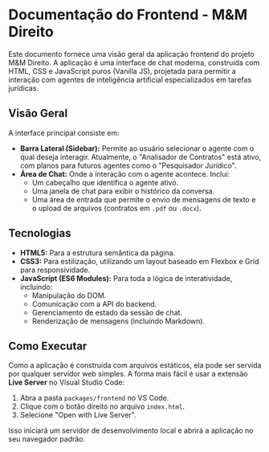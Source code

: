# Documentação do Frontend - M&M Direito

Este documento fornece uma visão geral da aplicação frontend do projeto M&M Direito. A aplicação é uma interface de chat moderna, construída com HTML, CSS e JavaScript puros (Vanilla JS), projetada para permitir a interação com agentes de inteligência artificial especializados em tarefas jurídicas.

## Visão Geral

A interface principal consiste em:

- **Barra Lateral (Sidebar):** Permite ao usuário selecionar o agente com o qual deseja interagir. Atualmente, o "Analisador de Contratos" está ativo, com planos para futuros agentes como o "Pesquisador Jurídico".
- **Área de Chat:** Onde a interação com o agente acontece. Inclui:
  - Um cabeçalho que identifica o agente ativo.
  - Uma janela de chat para exibir o histórico da conversa.
  - Uma área de entrada que permite o envio de mensagens de texto e o upload de arquivos (contratos em `.pdf` ou `.docx`).

## Tecnologias

- **HTML5:** Para a estrutura semântica da página.
- **CSS3:** Para estilização, utilizando um layout baseado em Flexbox e Grid para responsividade.
- **JavaScript (ES6 Modules):** Para toda a lógica de interatividade, incluindo:
  - Manipulação do DOM.
  - Comunicação com a API do backend.
  - Gerenciamento de estado da sessão de chat.
  - Renderização de mensagens (incluindo Markdown).

## Como Executar

Como a aplicação é construída com arquivos estáticos, ela pode ser servida por qualquer servidor web simples. A forma mais fácil é usar a extensão **Live Server** no Visual Studio Code:

1.  Abra a pasta `packages/frontend` no VS Code.
2.  Clique com o botão direito no arquivo `index.html`.
3.  Selecione "Open with Live Server".

Isso iniciará um servidor de desenvolvimento local e abrirá a aplicação no seu navegador padrão.
